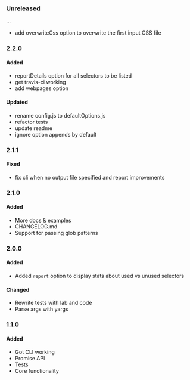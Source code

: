 ### Unreleased
...

- add overwriteCss option to overwrite the first input CSS file


### 2.2.0

#### Added
- reportDetails option for all selectors to be listed
- get travis-ci working
- add webpages option

#### Updated
- rename config.js to defaultOptions.js
- refactor tests
- update readme
- ignore option appends by default


### 2.1.1

#### Fixed
- fix cli when no output file specified and report improvements


### 2.1.0

#### Added
- More docs & examples
- CHANGELOG.md
- Support for passing glob patterns


### 2.0.0

#### Added
- Added `report` option to display stats about used vs unused selectors

#### Changed
- Rewrite tests with lab and code
- Parse args with yargs


### 1.1.0

#### Added
- Got CLI working
- Promise API
- Tests
- Core functionality
